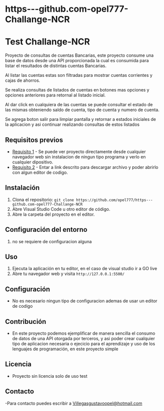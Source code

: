 # https---github.com-opel777-Challange-NCR
# Test Challange-NCR

Proyecto de consultas de cuentas Bancarias, este proyecto consume una base de datos desde una API proporcionada la cual es consumida 
para listar el resultados de distintas cuentas Bancarias.

Al listar las cuentas estas son filtradas para mostrar cuentas corrientes y cajas de ahorros.

Se realiza consultas de listados de cuentas en botones mas opciones y opciones anteriores para retornal al listado inicial.

Al dar click en cualquiera de las cuentas se puede consultar el estado de las mismas obteniendo saldo de cuenta, tipo de cuenta y numero de cuenta.

Se agrega boton salir para limpiar pantalla y retornar a estados iniciales de la aplicacion y asi continuar realizando consultas de estos listados


## Requisitos previos

- [Requisito 1](https://lucent-kitten-8d43cd.netlify.app) - Se puede ver proyecto directamente desde cualquier navegador web sin
 instalacion de ningun tipo programa y verlo en cualquier dipositivo.
- [Requisito 2](https://github.com/opel777/https---github.com-opel777-Challange-NCR) - Entar a link descrito para descargar archivo y poder abrirlo con algun editor de codigo.

## Instalación

1. Clona el repositorio: `git clone https://github.com/opel777/https---github.com-opel777-Challange-NCR`
2. Abre Visual Studio Code u otro editor de código.
3. Abre la carpeta del proyecto en el editor.

## Configuración del entorno

1. no se requiere de configuracion alguna

## Uso

1. Ejecuta la aplicación en tu editor, en el caso de visual studio ir a GO live
2. Abre tu navegador web y visita `http://127.0.0.1:5500/`

## Configuración

- No es necesario ningun tipo de configuracion ademas de usar un editor de codigo

## Contribución

- En este proyecto podemos ejemplificar de manera sencilla el consumo de datos de una API otorgada por terceros, y asi poder crear
 cualquier tipo de aplicacion necesaria o ejecicio para el aprendizaje y uso de los lenguajes de programación, en este proyecto simple 


## Licencia

- Proyecto sin licencia solo de uso test

## Contacto

-Para contacto puedes escribir a Villegasgustavoopel@hotmail.com

